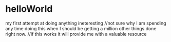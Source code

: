 # helloWorld
my first attempt at doing anything ineteresting
//not sure why I am spending any time doing this when I should be getting a million other things done right now.
//if this works it will provide me with a valuable resource
